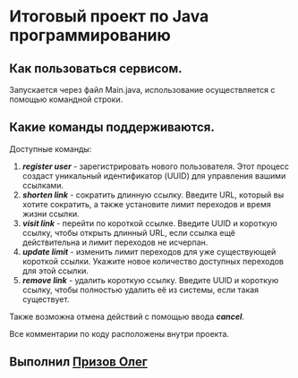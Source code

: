 # Итоговый проект по Java программированию

## Как пользоваться сервисом.
Запускается через файл Main.java, использование осуществляется с помощью командной строки.

## Какие команды поддерживаются.
Доступные команды:
1. ***register user*** - зарегистрировать нового пользователя. Этот процесс создаст уникальный идентификатор (UUID) для управления вашими ссылками.
2. ***shorten link*** - сократить длинную ссылку. Введите URL, который вы хотите сократить, а также установите лимит переходов и время жизни ссылки.
3. ***visit link*** - перейти по короткой ссылке. Введите UUID и короткую ссылку, чтобы открыть длинный URL, если ссылка ещё действительна и лимит переходов не исчерпан.
4. ***update limit*** - изменить лимит переходов для уже существующей короткой ссылки. Укажите новое количество доступных переходов для этой ссылки.
5. ***remove link*** - удалить короткую ссылку. Введите UUID и короткую ссылку, чтобы полностью удалить её из системы, если такая существует.

Также возможна отмена действий с помощью ввода ***cancel***.

Все комментарии по коду расположены внутри проекта.

## Выполнил [Призов Олег](https://github.com/OlegPrizov/)